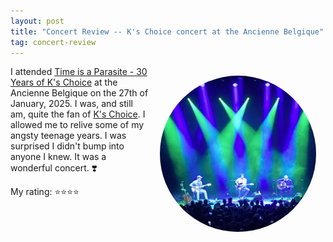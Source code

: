 ```yaml
---
layout: post
title: "Concert Review -- K's Choice concert at the Ancienne Belgique"
tag: concert-review
---
```


<style>
figure {
 padding: 15px ;
 margin: auto ;
 float: right ;
}

figure img {
 border-radius: 50% ;
 margin: auto ;
}
</style>
<figure>
 <img src="/blogassets/2025-01-27-ks-choice.jpg" width="250" alt="A picture K's Choice on stage.">
</figure>

I attended [Time is a Parasite - 30 Years of K's Choice](https://www.abconcerts.be/nl/agenda/time-is-a-parasite-30-years-of-ks-choice) at the Ancienne Belgique on the 27th of January, 2025. I was, and still am, quite the fan of [K's Choice](https://en.wikipedia.org/wiki/K%27s_Choice). I allowed me to relive some of my angsty teenage years. I was surprised I didn't bump into anyone I knew. It was a wonderful concert. ❣️

My rating: ⭐⭐⭐⭐